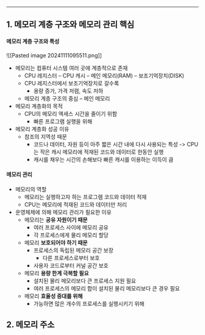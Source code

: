 
---
## 1. 메모리 계층 구조와 메모리 관리 핵심
#### 메모리 계층 구조와 특성
![[Pasted image 20241111095511.png]]
- 메모리는 컴퓨터 시스템 여러 곳에 계층적으로 존재 
	- CPU 레지스터 – CPU 캐시 – 메인 메모리(RAM) – 보조기억장치(DISK)
	- CPU 레지스터에서 보조기억장치로 갈수록 
		- 용량 증가, 가격 저렴, 속도 저하 
	- 메모리 계층 구조의 중심 – 메인 메모리
- 메모리 계층화의 목적 
	- CPU의 메모리 액세스 시간을 줄이기 위함 
		- 빠른 프로그램 실행을 위해
- 메모리 계층화 성공 이유
	- 참조의 지역성 때문 
		- 코드나 데이터, 자원 등이 아주 짧은 시간 내에 다시 사용되는 특성 -> CPU는 작은 캐시 메모리에 적재된 코드와 데이터로 한동안 실행 
		- 캐시를 채우는 시간의 손해보다 빠른 캐시를 이용하는 이득이 큼

#### 메모리 관리
- 메모리의 역할 
	- 메모리는 실행하고자 하는 프로그램 코드와 데이터 적재 
	- CPU는 메모리에 적재된 코드와 데이터만 처리 
- 운영체제에 의해 메모리 관리가 필요한 이유 
	- 메모리는 **공유 자원이기 때문**  
		- 여러 프로세스 사이에 메모리 공유 
		- 각 프로세스에게 물리 메모리 할당 
	- 메모리 **보호되어야 하기 때문**
		- 프로세스의 독립된 메모리 공간 보장 
			- 다른 프로세스로부터 보호 
		- 사용자 코드로부터 커널 공간 보호 
	- 메모리 **용량 한계 극복할 필요** 
		- 설치된 물리 메모리보다 큰 프로세스 지원 필요 
		- 여러 프로세스의 메모리 합이 설치된 물리 메모리보다 큰 경우 필요 
	- 메모리 **효율성 증대를 위해** 
		- 가능하면 많은 개수의 프로세스를 실행시키기 위해

## 2. 메모리 주소
